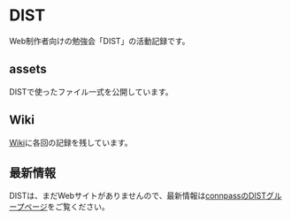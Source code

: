 DIST
====

Web制作者向けの勉強会「DIST」の活動記録です。

## assets

DISTで使ったファイル一式を公開しています。

## Wiki

[Wiki](https://github.com/448jp/dist/wiki)に各回の記録を残しています。

## 最新情報

DISTは、まだWebサイトがありませんので、最新情報は[connpassのDISTグループページ](http://dist.connpass.com/)をご覧ください。
